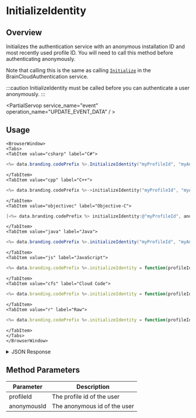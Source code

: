 # InitializeIdentity
## Overview
Initializes the authentication service with an anonymous installation ID and most recently used profile ID.
You will need to call this method before authenticating anonymously.

Note that calling this is the same as calling [<code>Initialize</code>](/api/capi/authentication/initialize) in the BrainCloudAuthentication service.

:::caution
InitializeIdentity must be called before you can authenticate a user anonymously.
:::

<PartialServop service_name="event" operation_name="UPDATE_EVENT_DATA" / >

## Usage

```mdx-code-block
<BrowserWindow>
<Tabs>
<TabItem value="csharp" label="C#">
```

```csharp
<%= data.branding.codePrefix %>.InitializeIdentity("myProfileId", "myAnonymousId");
```

```mdx-code-block
</TabItem>
<TabItem value="cpp" label="C++">
```

```cpp
<%= data.branding.codePrefix %>->initializeIdentity("myProfileId", "myAnonymousId");
```

```mdx-code-block
</TabItem>
<TabItem value="objectivec" label="Objective-C">
```

```objectivec
[<%= data.branding.codePrefix %> initializeIdentity:@"myProfileId", anonymousId:@"myAnonymousId"];
```

```mdx-code-block
</TabItem>
<TabItem value="java" label="Java">
```

```java
<%= data.branding.codePrefix %>.initializeIdentity("myProfileId", "myAnonymousId");
```

```mdx-code-block
</TabItem>
<TabItem value="js" label="JavaScript">
```

```javascript
<%= data.branding.codePrefix %>.initializeIdentity = function(profileId, anonymousId)
```

```mdx-code-block
</TabItem>
<TabItem value="cfs" label="Cloud Code">
```

```javascript
<%= data.branding.codePrefix %>.initializeIdentity = function(profileId, anonymousId)
```

```mdx-code-block
</TabItem>
<TabItem value="r" label="Raw">
```

```javascript
<%= data.branding.codePrefix %>.initializeIdentity = function(profileId, anonymousId)
```

```mdx-code-block
</TabItem>
</Tabs>
</BrowserWindow>
```

<details>
<summary>JSON Response</summary>

```javascript
var secret = "1234-1234-1234-1234";
var appId = "123456";

<%= data.branding.codePrefix %>.initialize(appId, secret, "1.0.0");
```
</details>

## Method Parameters
Parameter | Description
--------- | -----------
profileId | The profile id of the user
anonymousId | The anonymous id of the user


